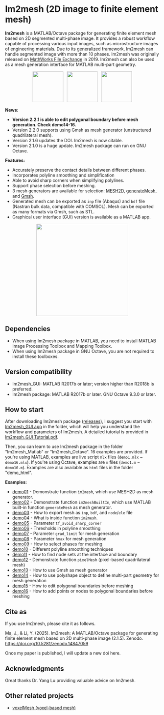 # Im2mesh (2D image to finite element mesh)



**Im2mesh** is a MATLAB/Octave package for generating finite element mesh based on 2D segmented multi-phase image. It provides a robust workflow capable of processing various input images, such as microstructure images of engineering materials. Due to its generalized framework, Im2mesh can handle segmented image with more than 10 phases.  Im2mesh was originally released on [MathWorks File Exchange](https://www.mathworks.com/matlabcentral/fileexchange/71772-im2mesh-2d-image-to-finite-element-mesh) in 2019. Im2mesh can also be used as a mesh generation interface for MATLAB multi-part geometry.

<p align="center">
  <img src = "https://mjx888.github.io/im2mesh_demo_html/example_kumamon.jpg" height="100"> &nbsp
  <img src = "https://mjx888.github.io/im2mesh_demo_html/example_shape.jpg" height="100"> &nbsp
  <img src = "https://mjx888.github.io/im2mesh_demo_html/example_concrete.jpg" height="100"> 
</p>


**News:**

- **Version 2.2.1 is able to edit polygonal boundary before mesh generation. Check demo14-16.**
- Version 2.2.0 supports using Gmsh as mesh generator (unstructured quadrilateral mesh).
- Version 2.1.6 updates the DOI. Im2mesh is now citable.
- Version 2.1.0 is a huge update. Im2mesh package can run on GNU Octave.

**Features:**

- Accurately preserve the contact details between different phases.
- Incorporates polyline smoothing and simplification
- Able to avoid sharp corners when simplifying polylines.
- Support phase selection before meshing.
- 3 mesh generators are available for selection: [MESH2D](https://github.com/dengwirda/mesh2d), [generateMesh](https://www.mathworks.com/help/pde/ug/pde.pdemodel.generatemesh.html), and [Gmsh](https://gmsh.info/).
- Generated mesh can be exported as `inp` file (Abaqus) and `bdf` file (Nastran bulk data, compatible with COMSOL). Mesh can be exported as many formats via Gmsh, such as STL.
- Graphical user interface (GUI) version is available as a MATLAB app.

<p align="center">
  <img src = "https://mjx888.github.io/im2mesh_demo_html/GUI.png" height="300"> 
</p>


## Dependencies

- When using Im2mesh package in MATLAB, you need to install MATLAB Image Processing Toolbox and Mapping Toolbox.
- When using Im2mesh package in GNU Octave, you are not required to install these toolboxes. 

## Version compatibility

- Im2mesh_GUI: MATLAB R2017b or later; version higher than R2018b is preferred.
- Im2mesh package: MATLAB R2017b or later. GNU Octave 9.3.0 or later.

## How to start

After downloading Im2mesh package ([releases](https://github.com/mjx888/im2mesh/releases)), I suggest you start with [Im2mesh_GUI app](https://github.com/mjx888/im2mesh/tree/main/Im2mesh_GUI%20app) in the folder, which will help you understand the workflow and parameters of Im2mesh. A detailed tutorial is provided in [Im2mesh_GUI Tutorial.pdf](https://github.com/mjx888/im2mesh/blob/main/Im2mesh_GUI%20Tutorial.pdf). 

Then, you can learn to use Im2mesh package in the folder "Im2mesh_Matlab" or "Im2mesh_Octave". 16 examples are provided.  If you're using MATLAB,  examples are live script `mlx` files (`demo1.mlx` ~ `demo16.mlx`). If you're using Octave,  examples are `m` files (`demo1.m` ~ `demo10.m`).  Examples are also available as `html` files in the folder "demo_html".

**Examples:**

- [demo01](https://mjx888.github.io/im2mesh_demo_html/demo01.html) - Demonstrate function `im2mesh`, which use MESH2D as mesh generator.
- [demo02](https://mjx888.github.io/im2mesh_demo_html/demo02.html) - Demonstrate function `im2meshBuiltIn`, which use MATLAB built-in function `generateMesh` as mesh generator.
- [demo03](https://mjx888.github.io/im2mesh_demo_html/demo03.html) - How to export mesh as `inp`, `bdf`, and `node`/`ele` file
- [demo04](https://mjx888.github.io/im2mesh_demo_html/demo04.html) - What is inside function `im2mesh`.
- [demo05](https://mjx888.github.io/im2mesh_demo_html/demo05.html) - Parameter `tf_avoid_sharp_corner`
- [demo06](https://mjx888.github.io/im2mesh_demo_html/demo06.html) - Thresholds in polyline smoothing
- [demo07](https://mjx888.github.io/im2mesh_demo_html/demo07.html) - Parameter `grad_limit` for mesh generation
- [demo08](https://mjx888.github.io/im2mesh_demo_html/demo08.html) - Parameter `hmax` for mesh generation
- [demo09](https://mjx888.github.io/im2mesh_demo_html/demo09.html) - How to select phases for meshing
- [demo10](https://mjx888.github.io/im2mesh_demo_html/demo10.html) - Different polyline smoothing techniques
- [demo11](https://mjx888.github.io/im2mesh_demo_html/demo11.html) - How to find node sets at the interface and boundary
- [demo12](https://mjx888.github.io/im2mesh_demo_html/demo12.html) - Demonstrate function `pixelMesh` (pixel-based quadrilateral mesh)
- [demo13](https://mjx888.github.io/im2mesh_demo_html/demo13.html) - How to use Gmsh as mesh generator
- [demo14](https://mjx888.github.io/im2mesh_demo_html/demo14.html) - How to use polyshape object to define multi-part geometry for mesh generation
- [demo15](https://mjx888.github.io/im2mesh_demo_html/demo15.html) - How to edit polygonal boundaries before meshing
- [demo16](https://mjx888.github.io/im2mesh_demo_html/demo16.html) - How to add points or nodes to polygonal boundaries before meshing

## Cite as

If you use Im2mesh, please cite it as follows.

Ma, J., & Li, Y. (2025). Im2mesh: A MATLAB/Octave package for generating finite element mesh based on 2D multi-phase image (2.1.5). Zenodo. https://doi.org/10.5281/zenodo.14847059

Once my paper is published, I will update a new doi here.

## Acknowledgments

Great thanks Dr. Yang Lu providing valuable advice on Im2mesh. 

## Other related projects

- [voxelMesh (voxel-based mesh)](https://www.mathworks.com/matlabcentral/fileexchange/104720-voxelmesh-voxel-based-mesh)
